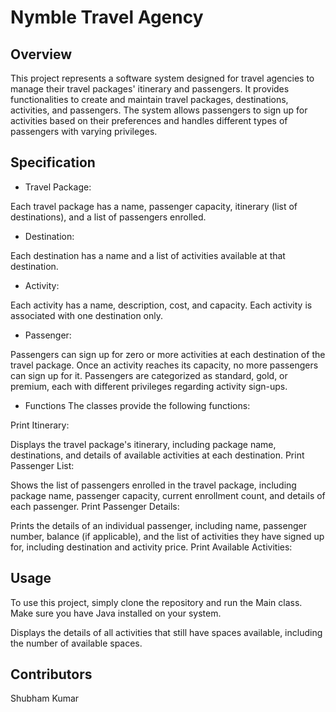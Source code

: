 # Nymble Travel Agency


## Overview


This project represents a software system designed for travel agencies to manage their travel packages' itinerary and passengers. It provides functionalities to create and maintain travel packages, destinations, activities, and passengers. The system allows passengers to sign up for activities based on their preferences and handles different types of passengers with varying privileges.

## Specification

* Travel Package: 

Each travel package has a name, passenger capacity, itinerary (list of destinations), and a list of passengers enrolled.

* Destination:

Each destination has a name and a list of activities available at that destination.
* Activity:

Each activity has a name, description, cost, and capacity. Each activity is associated with one destination only.

* Passenger:

Passengers can sign up for zero or more activities at each destination of the travel package.
Once an activity reaches its capacity, no more passengers can sign up for it.
Passengers are categorized as standard, gold, or premium, each with different privileges regarding activity sign-ups.

* Functions
The classes provide the following functions:

Print Itinerary:

Displays the travel package's itinerary, including package name, destinations, and details of available activities at each destination.
Print Passenger List:

Shows the list of passengers enrolled in the travel package, including package name, passenger capacity, current enrollment count, and details of each passenger.
Print Passenger Details:

Prints the details of an individual passenger, including name, passenger number, balance (if applicable), and the list of activities they have signed up for, including destination and activity price.
Print Available Activities:

## Usage
To use this project, simply clone the repository and run the Main class. Make sure you have Java installed on your system.

Displays the details of all activities that still have spaces available, including the number of available spaces.


## Contributors
Shubham Kumar
